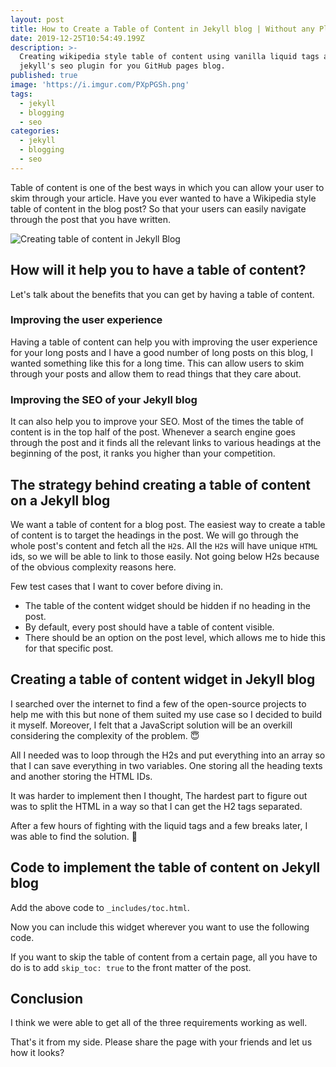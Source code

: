 ```yaml
---
layout: post
title: How to Create a Table of Content in Jekyll blog | Without any Plugin
date: 2019-12-25T10:54:49.199Z
description: >-
  Creating wikipedia style table of content using vanilla liquid tags and
  jekyll's seo plugin for you GitHub pages blog.
published: true
image: 'https://i.imgur.com/PXpPGSh.png'
tags:
  - jekyll
  - blogging
  - seo
categories:
  - jekyll
  - blogging
  - seo
---
```

Table of content is one of the best ways in which you can allow your user to skim through your article. Have you ever wanted to have a Wikipedia style table of content in the blog post? So that your users can easily navigate through the post that you have written.

![Creating table of content in Jekyll Blog](https://i.imgur.com/PXpPGSh.png "Creating table of content in Jekyll Blog")

## How will it help you to have a table of content?

Let's talk about the benefits that you can get by having a table of content.

### Improving the user experience

Having a table of content can help you with improving the user experience for your long posts and I have a good number of long posts on this blog, I wanted something like this for a long time. This can allow users to skim through your posts and allow them to read things that they care about.

### Improving the SEO of your Jekyll blog

It can also help you to improve your SEO. Most of the times the table of content is in the top half of the post. Whenever a search engine goes through the post and it finds all the relevant links to various headings at the beginning of the post, it ranks you higher than your competition.

## The strategy behind creating a table of content on a Jekyll blog

We want a table of content for a blog post. The easiest way to create a table of content is to target the headings in the post. We will go through the whole post's content and fetch all the `H2`s. All the `H2`s will have unique `HTML` ids, so we will be able to link to those easily. Not going below H2s because of the obvious complexity reasons here.

Few test cases that I want to cover before diving in.

* The table of the content widget should be hidden if no heading in the post.
* By default, every post should have a table of content visible.
* There should be an option on the post level, which allows me to hide this for that specific post.

## Creating a table of content widget in Jekyll blog

I searched over the internet to find a few of the open-source projects to help me with this but none of them suited my use case so I decided to build it myself. Moreover, I felt that a JavaScript solution will be an overkill considering the complexity of the problem. 😇

All I needed was to loop through the H2s and put everything into an array so that I can save everything in two variables. One storing all the heading texts and another storing the HTML IDs.

It was harder to implement then I thought, The hardest part to figure out was to split the HTML in a way so that I can get the H2 tags separated.

After a few hours of fighting with the liquid tags and a few breaks later, I was able to find the solution. 🎉

## Code to implement the table of content on Jekyll blog

<script src="https://gist.github.com/singh1114/ce371573bbc0ce0703ea3b9c63ea21d1.js"></script>

Add the above code to `_includes/toc.html`.

Now you can include this widget wherever you want to use the following code.

<script src="https://gist.github.com/singh1114/d3eca15e881310d46e2ea49857576914.js"></script>

If you want to skip the table of content from a certain page, all you have to do is to add `skip_toc: true` to the front matter of the post.

## Conclusion

I think we were able to get all of the three requirements working as well.

That's it from my side. Please share the page with your friends and let us how it looks?
